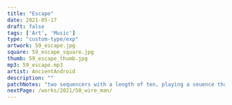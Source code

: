 ```yaml
---
title: "Escape"
date: 2021-05-17
draft: false
tags: ['Art', 'Music']
type: "custom-type/exp"
artwork: 59_escape.jpg
square: 59_escape_square.jpg
thumb: 59_escape_thumb.jpg
mp3: 59_escape.mp3
artist: AncientAndroid
description: ""
patchNotes: "two sequencers with a length of ten, playing a seuence that is basically slightly more complex than an arp, one set to random notes, one set to forward. each playing an instance of plaits and going through a filter. 8lfo then modulating the timbre and morph of each plaits as well as the cutoff of the filter. plaits one is low pass filter and plaits two is high pass. going into mixer with send and return verb. low bass drone from fm-op. n o manual mods."
nextPage: /works/2021/58_wire_man/
---
```

